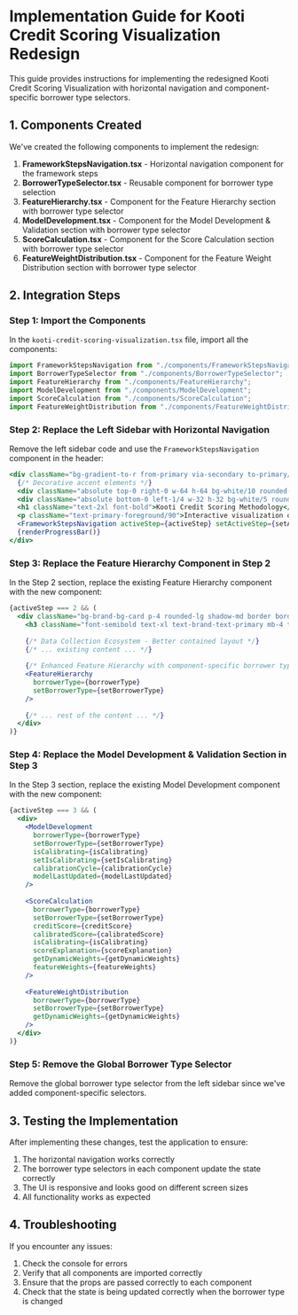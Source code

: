 # Implementation Guide for Kooti Credit Scoring Visualization Redesign

This guide provides instructions for implementing the redesigned Kooti Credit Scoring Visualization with horizontal navigation and component-specific borrower type selectors.

## 1. Components Created

We've created the following components to implement the redesign:

1. **FrameworkStepsNavigation.tsx** - Horizontal navigation component for the framework steps
2. **BorrowerTypeSelector.tsx** - Reusable component for borrower type selection
3. **FeatureHierarchy.tsx** - Component for the Feature Hierarchy section with borrower type selector
4. **ModelDevelopment.tsx** - Component for the Model Development & Validation section with borrower type selector
5. **ScoreCalculation.tsx** - Component for the Score Calculation section with borrower type selector
6. **FeatureWeightDistribution.tsx** - Component for the Feature Weight Distribution section with borrower type selector

## 2. Integration Steps

### Step 1: Import the Components

In the `kooti-credit-scoring-visualization.tsx` file, import all the components:

```jsx
import FrameworkStepsNavigation from "./components/FrameworkStepsNavigation";
import BorrowerTypeSelector from "./components/BorrowerTypeSelector";
import FeatureHierarchy from "./components/FeatureHierarchy";
import ModelDevelopment from "./components/ModelDevelopment";
import ScoreCalculation from "./components/ScoreCalculation";
import FeatureWeightDistribution from "./components/FeatureWeightDistribution";
```

### Step 2: Replace the Left Sidebar with Horizontal Navigation

Remove the left sidebar code and use the `FrameworkStepsNavigation` component in the header:

```jsx
<div className="bg-gradient-to-r from-primary via-secondary to-primary/90 text-primary-foreground p-4 relative overflow-hidden">
  {/* Decorative accent elements */}
  <div className="absolute top-0 right-0 w-64 h-64 bg-white/10 rounded-full -mr-32 -mt-32 blur-xl"></div>
  <div className="absolute bottom-0 left-1/4 w-32 h-32 bg-white/5 rounded-full -mb-16 blur-lg"></div>
  <h1 className="text-2xl font-bold">Kooti Credit Scoring Methodology</h1>
  <p className="text-primary-foreground/90">Interactive visualization of the 5-step credit scoring framework</p>
  <FrameworkStepsNavigation activeStep={activeStep} setActiveStep={setActiveStep} />
  {renderProgressBar()}
</div>
```

### Step 3: Replace the Feature Hierarchy Component in Step 2

In the Step 2 section, replace the existing Feature Hierarchy component with the new component:

```jsx
{activeStep === 2 && (
  <div className="bg-brand-bg-card p-4 rounded-lg shadow-md border border-brand-border text-brand-text-primary">
    <h3 className="font-semibold text-xl text-brand-text-primary mb-4 text-center">Data Collection & Feature Engineering</h3>
    
    {/* Data Collection Ecosystem - Better contained layout */}
    {/* ... existing content ... */}
    
    {/* Enhanced Feature Hierarchy with component-specific borrower type selector */}
    <FeatureHierarchy
      borrowerType={borrowerType}
      setBorrowerType={setBorrowerType}
    />
    
    {/* ... rest of the content ... */}
  </div>
)}
```

### Step 4: Replace the Model Development & Validation Section in Step 3

In the Step 3 section, replace the existing Model Development component with the new component:

```jsx
{activeStep === 3 && (
  <div>
    <ModelDevelopment
      borrowerType={borrowerType}
      setBorrowerType={setBorrowerType}
      isCalibrating={isCalibrating}
      setIsCalibrating={setIsCalibrating}
      calibrationCycle={calibrationCycle}
      modelLastUpdated={modelLastUpdated}
    />
    
    <ScoreCalculation
      borrowerType={borrowerType}
      setBorrowerType={setBorrowerType}
      creditScore={creditScore}
      calibratedScore={calibratedScore}
      isCalibrating={isCalibrating}
      scoreExplanation={scoreExplanation}
      getDynamicWeights={getDynamicWeights}
      featureWeights={featureWeights}
    />
    
    <FeatureWeightDistribution
      borrowerType={borrowerType}
      setBorrowerType={setBorrowerType}
      getDynamicWeights={getDynamicWeights}
    />
  </div>
)}
```

### Step 5: Remove the Global Borrower Type Selector

Remove the global borrower type selector from the left sidebar since we've added component-specific selectors.

## 3. Testing the Implementation

After implementing these changes, test the application to ensure:

1. The horizontal navigation works correctly
2. The borrower type selectors in each component update the state correctly
3. The UI is responsive and looks good on different screen sizes
4. All functionality works as expected

## 4. Troubleshooting

If you encounter any issues:

1. Check the console for errors
2. Verify that all components are imported correctly
3. Ensure that the props are passed correctly to each component
4. Check that the state is being updated correctly when the borrower type is changed